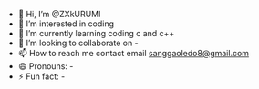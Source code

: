 - 👋 Hi, I’m @ZXkURUMI
- 👀 I’m interested in coding
- 🌱 I’m currently learning coding c and c++
- 💞️ I’m looking to collaborate on -
- 📫 How to reach me contact email sanggaoledo8@gmail.com
- 😄 Pronouns: -
- ⚡ Fun fact: -

<!---
ZXkURUMI/ZXkURUMI is a ✨ special ✨ repository because its `README.md` (this file) appears on your GitHub profile.
You can click the Preview link to take a look at your changes.
--->
